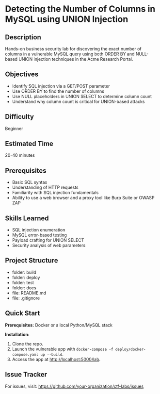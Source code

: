 # Detecting the Number of Columns in MySQL using UNION Injection

## Description
Hands-on business security lab for discovering the exact number of columns in a vulnerable MySQL query using both ORDER BY and NULL-based UNION injection techniques in the Acme Research Portal.

## Objectives
- Identify SQL injection via a GET/POST parameter
- Use ORDER BY to find the number of columns
- Use NULL placeholders in UNION SELECT to determine column count
- Understand why column count is critical for UNION-based attacks

## Difficulty
Beginner

## Estimated Time
20-40 minutes

## Prerequisites
- Basic SQL syntax
- Understanding of HTTP requests
- Familiarity with SQL injection fundamentals
- Ability to use a web browser and a proxy tool like Burp Suite or OWASP ZAP

## Skills Learned
- SQL injection enumeration
- MySQL error-based testing
- Payload crafting for UNION SELECT
- Security analysis of web parameters

## Project Structure
- folder: build
- folder: deploy
- folder: test
- folder: docs
- file: README.md
- file: .gitignore

## Quick Start
**Prerequisites:** Docker or a local Python/MySQL stack

**Installation:**
1. Clone the repo.
2. Launch the vulnerable app with `docker-compose -f deploy/docker-compose.yaml up --build`.
3. Access the app at [http://localhost:5000/lab](http://localhost:5000/lab).

## Issue Tracker
For issues, visit: https://github.com/your-organization/ctf-labs/issues 